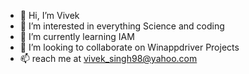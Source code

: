 - 👋 Hi, I’m Vivek
- 👀 I’m interested in everything Science and coding
- 🌱 I’m currently learning IAM
- 💞️ I’m looking to collaborate on Winappdriver Projects
- 📫 reach me at vivek_singh98@yahoo.com

<!---
viveksingh98/viveksingh98 is a ✨ special ✨ repository because its `README.md` (this file) appears on your GitHub profile.
You can click the Preview link to take a look at your changes.
--->
